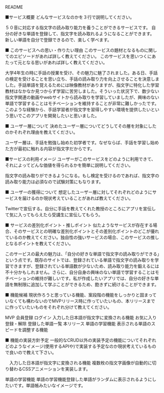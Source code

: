 README

■サービス概要
どんなサービスなのかを３行で説明してください。

５０音に対応する指文字の読み取り能力を養うことができるサービスです。
自分の好きな単語を登録して、指文字を読み取れるようになることができます。
新しい単語を自分で登録できるので、楽しく学べます。

■ このサービスへの思い・作りたい理由
このサービスの題材となるものに関してのエピソードがあれば詳しく教えてください。
このサービスを思いつくにあたって元となる思いがあれば詳しく教えてください。

大学4年生の時に手話の授業を受け、その魅力に魅了されました。ある日、手話の検定を受けることを思い立ち、手話の読み取り力を向上させることを決意しました。手話単語を覚えるためには映像教材がありますが、指文字に特化した学習教材はなかなか見つからず学習に苦労しました。そういった状況下で、数少ない指文字関連の動画やwebサイトから読み取りを学習していましたが、興味のない単語で学習することはモチベーションを維持することが非常に難しかったです。このような経験から、手話学習者が指文字を習得しやすい環境を提供したいという思いでこのアプリを開発したいと思いました。

■ ユーザー層について
決めたユーザー層についてどうしてその層を対象にしたのかそれぞれ理由を教えてください。

ユーザー層は、手話を勉強し始めた初学者です。なぜならば、手話を学習し始めた方が最初に触れる内容が指文字だからです。

■サービスの利用イメージ
ユーザーがこのサービスをどのように利用できて、それによってどんな価値を得られるかを簡単に説明してください。

指文字の読み取りができるようになる。もし検定を受けるのであれば、指文字の読み取り能力は必須なので試験対策にもなります。

■ ユーザーの獲得について
想定したユーザー層に対してそれぞれどのようにサービスを届けるのか現状考えていることがあれば教えてください。

Twitterで宣伝する。自分に手話を教えてくれた教授のところにアプリを宣伝して気に入ってもらえたら受講生に宣伝してもらう。

■ サービスの差別化ポイント・推しポイント
似たようなサービスが存在する場合、そのサービスとの明確な差別化ポイントとその差別化ポイントのどこが優れているのか教えてください。独自性の強いサービスの場合、このサービスの推しとなるポイントを教えてください。

このサービスの最大の魅力は、「自分の好きな単語で指文字の読み取りができる」という点です。既存のサイトでは、登録されている単語で指文字の読み取りを学習できますが、登録されている単語数が少ないため、読み取り能力を鍛えるには不十分かもしれません。さらに、自分自身の興味のない単語で学習することはモチベーションの維持が難しいです。私が作成したいアプリでは、自分の好きな単語を無制限に追加して学ぶことができるため、飽きずに続けることができます。

■ 機能候補
現状作ろうと思っている機能、案段階の機能をしっかりと固まっていなくても構わないのでMVPリリース時に作っていたいもの、本リリースまでに作っていたいものをそれぞれ分けて教えてください。

MVP
  会員登録
  ログイン
  入力した日本語が指文字に変換される機能
  お気に入り登録・解除
  登録した単語一覧
本リリース
  単語の学習機能
  表示される単語のスピードを調整する機能

■ 機能の実装方針予定
一般的なCRUD以外の実装予定の機能についてそれぞれどのようなイメージ(使用するAPIや)で実装する予定なのか現状考えているもので良いので教えて下さい。

　入力した日本語が指文字に変換される機能
複数枚の指文字画像が自動的に切り替わるCSSアニメーションを実装します。

  単語の学習機能
単語の学習機能登録した単語がランダムに表示されるようにしたいです。単語帳みたいなイメージです。
